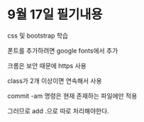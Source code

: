 9월 17일 필기내용
==================
css 및 bootstrap 학습

폰트를 추가하려면 google fonts에서 추가

크롬은 보안 때문에 https 사용

class가 2개 이상이면 연속해서 사용

commit -am 명령은 현재 존재하는 파일에만 적용

그러므로 add .으로 따로 처리해야한다.
